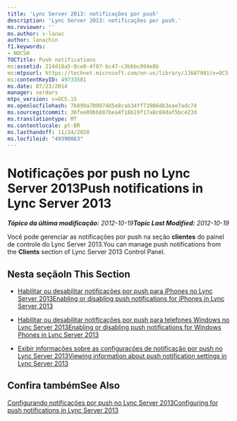```yaml
---
title: 'Lync Server 2013: notificações por push'
description: 'Lync Server 2013: notificações por push.'
ms.reviewer: ''
ms.author: v-lanac
author: lanachin
f1.keywords:
- NOCSH
TOCTitle: Push notifications
ms:assetid: 214d18a5-0ce8-4f07-bc47-c3b6bc894e8b
ms:mtpsurl: https://technet.microsoft.com/en-us/library/JJ687991(v=OCS.15)
ms:contentKeyID: 49733581
ms.date: 07/23/2014
manager: serdars
mtps_version: v=OCS.15
ms.openlocfilehash: 7b899a70997dd5e8cab34ff73986db3eae7adc74
ms.sourcegitcommit: 36fee89bb887bea4f18b19f17a8c69daf5bc423d
ms.translationtype: MT
ms.contentlocale: pt-BR
ms.lasthandoff: 11/24/2020
ms.locfileid: "49390063"
---
```

# <a name="push-notifications-in-lync-server-2013"></a><span data-ttu-id="55e68-103">Notificações por push no Lync Server 2013</span><span class="sxs-lookup"><span data-stu-id="55e68-103">Push notifications in Lync Server 2013</span></span>

<div data-xmlns="http://www.w3.org/1999/xhtml">

<div class="topic" data-xmlns="http://www.w3.org/1999/xhtml" data-msxsl="urn:schemas-microsoft-com:xslt" data-cs="https://msdn.microsoft.com/">

<div data-asp="https://msdn2.microsoft.com/asp">



</div>

<div id="mainSection">

<div id="mainBody"><span data-ttu-id="55e68-104">

<span> </span></span><span class="sxs-lookup"><span data-stu-id="55e68-104">

<span> </span></span></span>

<span data-ttu-id="55e68-105">_**Tópico da última modificação:** 2012-10-19_</span><span class="sxs-lookup"><span data-stu-id="55e68-105">_**Topic Last Modified:** 2012-10-19_</span></span>

<span data-ttu-id="55e68-106">Você pode gerenciar as notificações por push na seção **clientes** do painel de controle do Lync Server 2013.</span><span class="sxs-lookup"><span data-stu-id="55e68-106">You can manage push notifications from the **Clients** section of Lync Server 2013 Control Panel.</span></span>

<div>

## <a name="in-this-section"></a><span data-ttu-id="55e68-107">Nesta seção</span><span class="sxs-lookup"><span data-stu-id="55e68-107">In This Section</span></span>

  - [<span data-ttu-id="55e68-108">Habilitar ou desabilitar notificações por push para iPhones no Lync Server 2013</span><span class="sxs-lookup"><span data-stu-id="55e68-108">Enabling or disabling push notifications for iPhones in Lync Server 2013</span></span>](lync-server-2013-enabling-or-disabling-push-notifications-for-iphones.md)

  - [<span data-ttu-id="55e68-109">Habilitar ou desabilitar notificações por push para telefones Windows no Lync Server 2013</span><span class="sxs-lookup"><span data-stu-id="55e68-109">Enabling or disabling push notifications for Windows Phones in Lync Server 2013</span></span>](lync-server-2013-enabling-or-disabling-push-notifications-for-windows-phones.md)

  - [<span data-ttu-id="55e68-110">Exibir informações sobre as configurações de notificação por push no Lync Server 2013</span><span class="sxs-lookup"><span data-stu-id="55e68-110">Viewing information about push notification settings in Lync Server 2013</span></span>](lync-server-2013-viewing-information-about-push-notification-settings.md)

</div>

<div>

## <a name="see-also"></a><span data-ttu-id="55e68-111">Confira também</span><span class="sxs-lookup"><span data-stu-id="55e68-111">See Also</span></span>


[<span data-ttu-id="55e68-112">Configurando notificações por push no Lync Server 2013</span><span class="sxs-lookup"><span data-stu-id="55e68-112">Configuring for push notifications in Lync Server 2013</span></span>](lync-server-2013-configuring-for-push-notifications.md)  
  

<span data-ttu-id="55e68-113"></div>

</div>

<span> </span>

</div>

</div>

</span><span class="sxs-lookup"><span data-stu-id="55e68-113"></div>

</div>

<span> </span>

</div>

</div>

</span></span></div>

